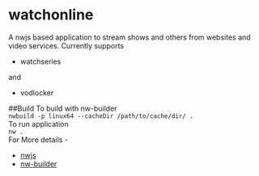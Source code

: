 # watchonline

A nwjs based application to stream shows and others from websites and video services.
Currently supports
  - watchseries
  
and
  - vodlocker
  
##Build
To build with nw-builder  
  `nwbuild -p linux64 --cacheDir /path/to/cache/dir/ .`  
To run application  
  `nw .`  
For More details -  
  - [nwjs](https://github.com/nwjs/nw.js)
  - [nw-builder](https://github.com/nwjs/nw-builder)
